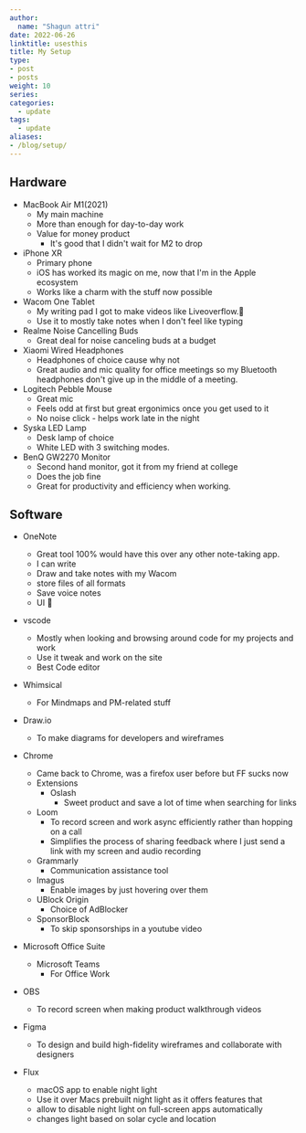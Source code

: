 ```yaml
---
author:
  name: "Shagun attri"
date: 2022-06-26
linktitle: usesthis
title: My Setup
type:
- post
- posts
weight: 10
series:
categories:
  - update
tags:
  - update
aliases:
- /blog/setup/
---
```


## Hardware

- MacBook Air M1(2021)
  - My main machine
  - More than enough for day-to-day work
  - Value for money product
    - It's good that I didn't wait for M2 to drop
- iPhone XR
  - Primary phone
  - iOS has worked its magic on me, now that I'm in the Apple ecosystem
  - Works like a charm with the stuff now possible
- Wacom One Tablet
  - My writing pad I got to make videos like Liveoverflow.🥲
  - Use it to mostly take notes when I don't feel like typing
- Realme Noise Cancelling Buds
  - Great deal for noise canceling buds at a budget
- Xiaomi Wired Headphones
  - Headphones of choice cause why not
  - Great audio and mic quality for office meetings so my Bluetooth headphones don't give up in the middle of a meeting.
- Logitech Pebble Mouse
  - Great mic
  - Feels odd at first but great ergonimics once you get used to it
  - No noise click - helps work late in the night
- Syska LED Lamp
  - Desk lamp of choice
  - White LED with 3 switching modes.
- BenQ GW2270 Monitor
  - Second hand monitor, got it from my friend at college
  - Does the job fine
  - Great for productivity and efficiency when working.


## Software 

- OneNote
  - Great tool 100% would have this over any other note-taking app.
  - I can write
  - Draw and take notes with my Wacom
  - store files of all formats
  - Save voice notes
  - UI 🤌
- vscode
  - Mostly when looking and browsing around code for my projects and work
  - Use it tweak and work on the site
  - Best Code editor
- Whimsical
  - For Mindmaps and PM-related stuff
- Draw.io
  - To make diagrams for developers and wireframes
- Chrome
  - Came back to Chrome, was a firefox user before but FF sucks now
  - Extensions
    - Oslash
      - Sweet product and save a lot of time when searching for links
  - Loom
    - To record screen and work async efficiently rather than hopping on a call
    - Simplifies the process of sharing feedback where I just send a link with my screen and audio recording
  - Grammarly
    - Communication assistance tool
  - Imagus
    - Enable images by just hovering over them
  - UBlock Origin
    - Choice of AdBlocker
  - SponsorBlock
    - To skip sponsorships in a youtube video


- Microsoft Office Suite
  - Microsoft Teams
    - For Office Work

- OBS
  - To record screen when making product walkthrough videos
  
- Figma
  - To design and build high-fidelity wireframes and collaborate with designers

- Flux
  - macOS app to enable night light
  - Use it over Macs prebuilt night light as it offers features that
  - allow to disable night light on full-screen apps automatically
  - changes light based on solar cycle and location